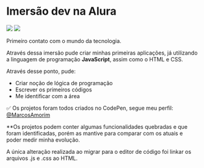 <html>
  <body>
    <h1>Imersão dev na Alura</h1>
    <p><img src="https://img.shields.io/github/last-commit/m-4morim/Imersao-dev---Alura"/>
      <img src="https://img.shields.io/badge/status-completed-brightgreen"/></p>
    <p>Primeiro contato com o mundo da tecnologia.</p>
    <p>Através dessa imersão pude criar minhas primeiras aplicações, já utilizando a linguagem de programação <strong>JavaScript</strong>, assim como o HTML e CSS.</p>
    <p>Através desse ponto, pude:</p>
    <ul>
      <li>Criar noção de lógica de programação</li>
      <li>Escrever os primeiros códigos</li>
      <li>Me identificar com a área</li>
    </ul>
    <p>✅ Os projetos foram todos criados no CodePen, segue meu perfil: <a href="https://codepen.io/MarcosAmorim">@MarcosAmorim</a></p>
    <p>**Os projetos podem conter algumas funcionalidades quebradas e que foram identificadas, porém as mantive para comparar com os atuais e poder medir minha evolução.</p>
    <p>A única alteração realizada ao migrar para o editor de código foi linkar os arquivos .js e .css ao HTML.</p>
  </body>
</html>
